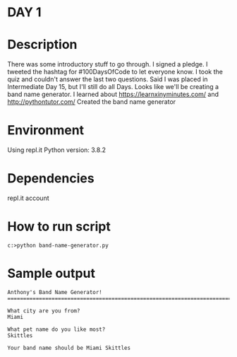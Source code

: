 
# DAY 1

# Description
There was some introductory stuff to go through.  I signed a pledge.  I tweeted the hashtag for #100DaysOfCode to let everyone know.
I took the quiz and couldn't answer the last two questions.  Said I was placed in Intermediate Day 15, but I'll still do all Days.
Looks like we'll be creating a band name generator.
I learned about https://learnxinyminutes.com/ and http://pythontutor.com/
Created the band name generator

# Environment
Using repl.it
Python version: 3.8.2

# Dependencies
repl.it account

# How to run script
```
c:>python band-name-generator.py
```

# Sample output
```
Anthony's Band Name Generator!
================================================================================

What city are you from?
Miami

What pet name do you like most?
Skittles

Your band name should be Miami Skittles
```